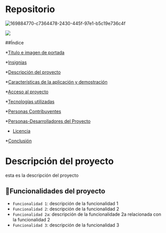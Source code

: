 # Repositorio

![169884770-c7364478-2430-445f-97e1-b5c19e736c4f](https://github.com/user-attachments/assets/a6ae60d8-2223-4287-af18-5ccdb99e60b8)


 <p align="left">
   <img src="https://img.shields.io/badge/STATUS-EN%20DESAROLLO-green">
   </p>

##Índice

*[Título e imagen de portada](#Repositorio)

*[Insignias](#Repositorio)

*[Descripción del proyecto](#Descripción-del-proyecto)

*[Características de la aplicación y demostración](#Características-de-la-aplicación-y-demostración)

*[Acceso al proyecto](#acceso-proyecto)

*[Tecnologías utilizadas](#tecnologías-utilizadas)

*[Personas Contribuyentes](#personas-contribuyentes)

*[Personas-Desarrolladores del Proyecto](#personas-desarrolladores)

* [Licencia](#licencia)

*[Conclusión](#conclusión)

# Descripción del proyecto
esta es la descripción del proyecto

## :hammer:Funcionalidades del proyecto

- `Funcionalidad 1`: descripción de la funcionalidad 1
- `Funcionalidad 2`: descripción de la funcionalidad 2
- `Funcionalidad 2a`: descripción de la funcionalidade 2a relacionada con la funcionalidad 2
- `Funcionalidad 3`: descripción de la funcionalidad 3
